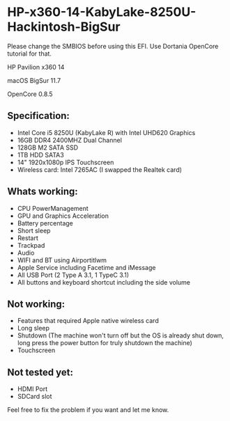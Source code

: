 # HP-x360-14-KabyLake-8250U-Hackintosh-BigSur

Please change the SMBIOS before using this EFI. Use Dortania OpenCore tutorial for that.

HP Pavilion x360 14

macOS BigSur 11.7

OpenCore 0.8.5

Specification:
---------------
- Intel Core i5 8250U (KabyLake R) with Intel UHD620 Graphics
- 16GB DDR4 2400MHZ Dual Channel
- 128GB M2 SATA SSD
- 1TB HDD SATA3
- 14" 1920x1080p IPS Touchscreen
- Wireless card: Intel 7265AC (I swapped the Realtek card)

Whats working:
------------
- CPU PowerManagement
- GPU and Graphics Acceleration
- Battery percentage
- Short sleep
- Restart
- Trackpad
- Audio
- WIFI and BT using Airportitlwm
- Apple Service including Facetime and iMessage
- All USB Port (2 Type A 3.1, 1 TypeC 3.1)
- All buttons and keyboard shortcut including the side volume

Not working:
------------
- Features that required Apple native wireless card
- Long sleep
- Shutdown (The machine won't turn off but the OS is already shut down, long press the power button for truly shutdown the machine)
- Touchscreen

Not tested yet:
---------
- HDMI Port
- SDCard slot

Feel free to fix the problem if you want and let me know.
